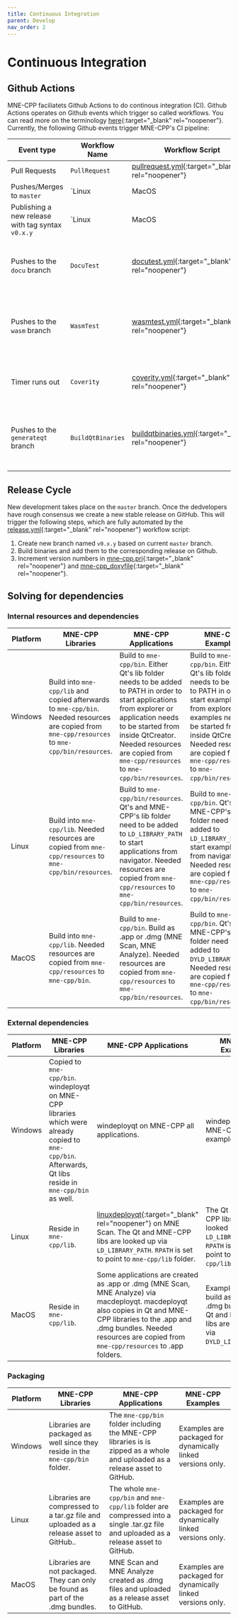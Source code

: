 ```yaml
---
title: Continuous Integration
parent: Develop
nav_order: 2
---
```

# Continuous Integration

## Github Actions

MNE-CPP faciliatets Github Actions to do continous integration (CI). Github Actions operates on Github events which trigger so called workflows. You can read more on the terminology [here](https://help.github.com/en/actions/reference){:target="_blank" rel="noopener"}. Currently, the following Github events trigger MNE-CPP's CI pipeline:

| Event type | Workflow Name | Workflow Script | Effect |
| ---------- | ------------- | --------------- | ------ |
| Pull Requests | `PullRequest` | [pullrequest.yml](https://github.com/mne-tools/mne-cpp/blob/master/.github/workflows/pullrequest.yml){:target="_blank" rel="noopener"} | Triggers checks to run on the PR code.| 
| Pushes/Merges to `master` | `Linux|MacOS|Win|WASM` | [release.yml](https://github.com/mne-tools/mne-cpp/blob/master/.github/workflows/release.yml){:target="_blank" rel="noopener"} | Triggers the Development Release binaries to be updated with the most recently pushed changes. This workflow basically follows the idea of nightly builds. |
| Publishing a new release with tag syntax `v0.x.y` | `Linux|MacOS|Win|WASM` | [release.yml](https://github.com/mne-tools/mne-cpp/blob/master/.github/workflows/release.yml){:target="_blank" rel="noopener"} | Triggers stable release processing described in more detail below. |
| Pushes to the `docu` branch | `DocuTest` | [docutest.yml](https://github.com/mne-tools/mne-cpp/blob/master/.github/workflows/docutest.yml){:target="_blank" rel="noopener"} | Creates a new version of the documentation website and makes them accessible via the repository's `gh-pages` branch. |
| Pushes to the `wasm` branch | `WasmTest` | [wasmtest.yml](https://github.com/mne-tools/mne-cpp/blob/master/.github/workflows/wasmtest.yml){:target="_blank" rel="noopener"} | Creates new versions of the WebAssembly capable MNE-CPP applications and makes them accessible via the repository's `gh-pages` branch. |
| Timer runs out | `Coverity` | [coverity.yml](https://github.com/mne-tools/mne-cpp/blob/master/.github/workflows/coverity.yml){:target="_blank" rel="noopener"} | Triggers every two days to run [Coverity](https://scan.coverity.com/projects/mne-tools-mne-cpp){:target="_blank" rel="noopener"} static code analysis tools. |
| Pushes to the `generateqt` branch | `BuildQtBinaries` | [buildqtbinaries.yml](https://github.com/mne-tools/mne-cpp/blob/master/.github/workflows/buildqtbinaries.yml){:target="_blank" rel="noopener"} | Triggers builds of all needed Qt versions and makes them accesible as [artifacts via the Github Actions interface](https://help.github.com/en/actions/configuring-and-managing-workflows/persisting-workflow-data-using-artifacts){:target="_blank" rel="noopener"}. |  

## Release Cycle

New development takes place on the `master` branch. Once the dedvelopers have rough consensus we create a new stable release on GitHub. This will trigger the following steps, which are fully automated by the [release.yml](https://github.com/mne-tools/mne-cpp/blob/master/.github/workflows/release.yml){:target="_blank" rel="noopener"} workflow script:

1. Create new branch named `v0.x.y` based on current `master` branch.
2. Build binaries and add them to the corresponding release on Github.
3. Increment version numbers in [mne-cpp.pri](https://github.com/mne-tools/mne-cpp/blob/master/mne-cpp.pri){:target="_blank" rel="noopener"} and [mne-cpp_doxyfile](https://github.com/mne-tools/mne-cpp/blob/master/doc/doxygen/mne-cpp_doxyfile){:target="_blank" rel="noopener"}.

## Solving for dependencies

### Internal resources and dependencies

|Platform                     |MNE-CPP Libraries                       |MNE-CPP Applications                   |MNE-CPP Examples                  |
| --------------------------- | -------------------------------------- | ------------------------------------- | -------------------------------- |
|Windows |Build into `mne-cpp/lib` and copied afterwards to `mne-cpp/bin`. Needed resources are copied from `mne-cpp/resources` to `mne-cpp/bin/resources`. | Build to `mne-cpp/bin`. Either Qt's lib folder needs to be added to PATH in order to start applications from explorer or application needs to be started from inside QtCreator. Needed resources are copied from `mne-cpp/resources` to `mne-cpp/bin/resources`. | Build to ``mne-cpp/bin``. Either Qt's lib folder needs to be added to PATH in order to start examples from explorer or examples needs to be started from inside QtCreator. Needed resources are copied from `mne-cpp/resources` to `mne-cpp/bin/resources`. |
|Linux |Build into `mne-cpp/lib`. Needed resources are copied from `mne-cpp/resources` to `mne-cpp/bin/resources`. | Build to `mne-cpp/bin/resources`. Qt's and MNE-CPP's lib folder need to be added to `LD_LIBRARY_PATH` to start applications from navigator. Needed resources are copied from `mne-cpp/resources` to `mne-cpp/bin/resources`. |Build to `mne-cpp/bin`. Qt's and MNE-CPP's lib folder need to be added to `LD_LIBRARY_PATH` to start examples from navigator. Needed resources are copied from `mne-cpp/resources` to `mne-cpp/bin/resources`. |
|MacOS |Build into `mne-cpp/lib`. Needed resources are copied from `mne-cpp/resources` to `mne-cpp/bin`. | Build to `mne-cpp/bin`. Build as .app or .dmg (MNE Scan, MNE Analyze). Needed resources are copied from `mne-cpp/resources` to `mne-cpp/bin/resources`. | Build to `mne-cpp/bin`. Qt's and MNE-CPP's lib folder need to be added to `DYLD_LIBRARY_PATH`. Needed resources are copied from `mne-cpp/resources` to `mne-cpp/bin/resources`. |

### External dependencies

|Platform                     |MNE-CPP Libraries                       |MNE-CPP Applications                   |MNE-CPP Examples                  |
| --------------------------- | -------------------------------------- | ------------------------------------- | -------------------------------- |
|Windows |Copied to `mne-cpp/bin`. windeployqt on MNE-CPP libraries which were already copied to `mne-cpp/bin`. Afterwards, Qt libs reside in `mne-cpp/bin` as well. | windeployqt on MNE-CPP all applications. | windeployqt on MNE-CPP all examples. |
|Linux |Reside in `mne-cpp/lib`. |[linuxdeployqt](https://github.com/probonopd/linuxdeployqt){:target="_blank" rel="noopener"} on MNE Scan. The Qt and MNE-CPP libs are looked up via `LD_LIBRARY_PATH`. `RPATH` is set to point to `mne-cpp/lib` folder. | The Qt and MNE-CPP libs are looked up via `LD_LIBRARY_PATH`. `RPATH` is set to point to `mne-cpp/lib` folder. |
|MacOS |Reside in `mne-cpp/lib`. |Some applications are created as .app or .dmg (MNE Scan, MNE Analyze) via macdeployqt. macdeployqt also copies in Qt and MNE-CPP libraries to the .app and .dmg bundles. Needed resources are copied from `mne-cpp/resources` to .app folders. | Examples are not build as .app or .dmg bundles. The Qt and MNE-CPP libs are looked up via `DYLD_LIBRARY_PATH`. |

### Packaging

|Platform                     |MNE-CPP Libraries                       |MNE-CPP Applications                   |MNE-CPP Examples                  |
| --------------------------- | -------------------------------------- | ------------------------------------- | -------------------------------- |
|Windows |Libraries are packaged as well since they reside in the `mne-cpp/bin` folder. |The `mne-cpp/bin` folder including the MNE-CPP libraries is is zipped as a whole and uploaded as a release asset to GitHub. | Examples are packaged for dynamically linked versions only. |
|Linux |Libraries are compressed to a tar.gz file and uploaded as a release asset to GitHub.. |The whole `mne-cpp/bin` and `mne-cpp/lib` folder are compressed into a single .tar.gz file and uploaded as a release asset to GitHub. |Examples are packaged for dynamically linked versions only. |
|MacOS |Libraries are not packaged. They can only be found as part of the .dmg bundles. |MNE Scan and MNE Analyze created as .dmg files and uploaded as a release asset to GitHub. |Examples are packaged for dynamically linked versions only. |
